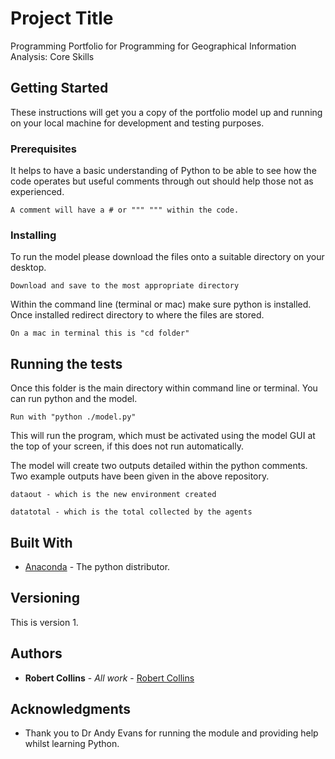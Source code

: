 # Project Title

Programming Portfolio for Programming for Geographical Information Analysis: Core Skills

## Getting Started

These instructions will get you a copy of the portfolio model up and running on your local machine for development and testing purposes.

### Prerequisites

It helps to have a basic understanding of Python to be able to see how the code operates but useful comments through out should help those not as experienced. 

```
A comment will have a # or """ """ within the code. 
```

### Installing

To run the model please download the files onto a suitable directory on your desktop. 

```
Download and save to the most appropriate directory
```

Within the command line (terminal or mac) make sure python is installed. Once installed redirect directory to where the files are stored.

```
On a mac in terminal this is "cd folder"
```

## Running the tests

Once this folder is the main directory within command line or terminal. You can run python and the model.

```
Run with "python ./model.py" 
```

This will run the program, which must be activated using the model GUI at the top of your screen, if this does not run automatically.

The model will create two outputs detailed within the python comments. Two example outputs have been given in the above repository.

```
dataout - which is the new environment created

datatotal - which is the total collected by the agents
```

## Built With

* [Anaconda](https://anaconda.org/) - The python distributor. 

## Versioning

This is version 1.

## Authors

* **Robert Collins** - *All work* - [Robert Collins](https://github.com/RobACollins)

## Acknowledgments

* Thank you to Dr Andy Evans for running the module and providing help whilst learning Python. 
